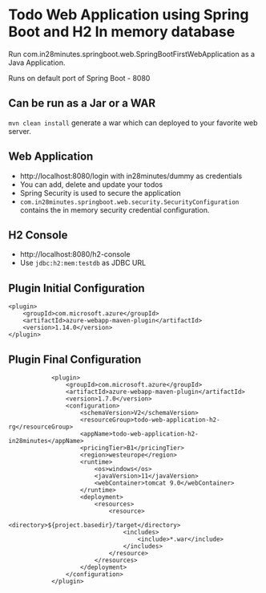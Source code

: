 # Todo Web Application using Spring Boot and H2 In memory database

Run com.in28minutes.springboot.web.SpringBootFirstWebApplication as a Java Application.

Runs on default port of Spring Boot - 8080

## Can be run as a Jar or a WAR

`mvn clean install` generate a war which can deployed to your favorite web server.

## Web Application

- http://localhost:8080/login with in28minutes/dummy as credentials
- You can add, delete and update your todos
- Spring Security is used to secure the application
- `com.in28minutes.springboot.web.security.SecurityConfiguration` contains the in memory security credential
  configuration.

## H2 Console

- http://localhost:8080/h2-console
- Use `jdbc:h2:mem:testdb` as JDBC URL

## Plugin Initial Configuration

```
<plugin>
	<groupId>com.microsoft.azure</groupId>
	<artifactId>azure-webapp-maven-plugin</artifactId>
	<version>1.14.0</version>
</plugin>

```

## Plugin Final Configuration

```
			<plugin>
				<groupId>com.microsoft.azure</groupId>
				<artifactId>azure-webapp-maven-plugin</artifactId>
				<version>1.7.0</version>
				<configuration>
					<schemaVersion>V2</schemaVersion>
					<resourceGroup>todo-web-application-h2-rg</resourceGroup>
					<appName>todo-web-application-h2-in28minutes</appName>
					<pricingTier>B1</pricingTier>
					<region>westeurope</region>
					<runtime>
						<os>windows</os>
						<javaVersion>11</javaVersion>
						<webContainer>tomcat 9.0</webContainer>
					</runtime>
					<deployment>
						<resources>
							<resource>
								<directory>${project.basedir}/target</directory>
								<includes>
									<include>*.war</include>
								</includes>
							</resource>
						</resources>
					</deployment>
				</configuration>
			</plugin>

```
